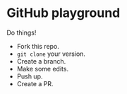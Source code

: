 # GitHub playground

Do things!

* Fork this repo.
* `git clone` your version.
* Create a branch.
* Make some edits.
* Push up.
* Create a PR.

